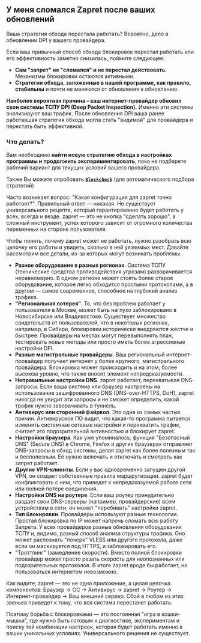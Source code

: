 ## У меня сломался Zapret после ваших обновлений
Ваша стратегия обхода перестала работать? Вероятно, дело в обновлении DPI у вашего провайдера.

Если ваш привычный способ обхода блокировок перестал работать или его эффективность заметно снизилась, поймите следующее:

*   **Сам "запрет" не "сломался" и не перестал действовать.** Механизмы блокировки остаются активными.
*   **Стратегии обхода, заложенные в нашей программе, как правило, стабильны** и почти не меняются от обновления к обновлению.

**Наиболее вероятная причина – ваш интернет-провайдер обновил свои системы ТСПУ DPI (Deep Packet Inspection).** Именно эти системы анализируют ваш трафик. После обновления DPI ваша ранее работавшая стратегия обхода могла стать "видимой" для провайдера и перестать быть эффективной.

### Что делать?
Вам необходимо **найти новую стратегию обхода в настройках программы и продолжить экспериментировать**, пока не подберете рабочий вариант для текущих условий вашего провайдера.

Также Вы можете опробовать **[`Blockcheck`](https://github.com/youtubediscord/zapret/blob/main/docs/blockcheck.md)** (для автоматического подбора стратегий)


Часто возникает вопрос: "Какая конфигурация для zapret точно работает?". Правильный ответ — никакая. Не существует универсального рецепта, который гарантированно будет работать у всех, всегда и везде. zapret — это не кнопка "сделать хорошо", а сложный инструмент, успех которого зависит от огромного количества переменных на стороне пользователя.

Чтобы понять, почему zapret может не работать, нужно разобрать всю цепочку его работы и увидеть, сколько в ней уязвимых мест. Давайте рассмотрим все детали, из-за которых могут возникать проблемы.

- **Разное оборудование в разных регионах**. Система ТСПУ (технические средства противодействия угрозам) разворачивается неравномерно. В одном регионе может стоять более старое оборудование, которое легко обходится простыми протоколами, а в другом — самое современное, способное на глубокий анализ трафика.
- **"Региональная лотерея"**. То, что без проблем работает у пользователя в Москве, может быть наглухо заблокировано в Новосибирске или Владивостоке. Существует множество свидетельств от пользователей, что в некоторых регионах, например, в Сибири, блокировки исторически внедряются жестче и быстрее. Провайдеры на местах могут перевыполнять план, тестировать новые методы или просто иметь более агрессивные настройки DPI.
- **Разные магистральные провайдеры**. Ваш региональный интернет-провайдер получает интернет у более крупного, магистрального провайдера. Блокировка может происходить и на этом, более высоком уровне, что также вносит элемент непредсказуемости.
- **Неправильные настройки DNS**. zapret работает, перехватывая DNS-запросы. Если ваша система или браузер настроены на использование зашифрованного DNS (DNS-over-HTTPS, DoH), zapret никогда не увидит эти запросы и не сможет определить, какой трафик нужно заворачивать в туннель.
- **Антивирус или сторонний файрвол**. Это одна из самых частых причин. Антивирусное ПО видит, что какая-то программа пытается изменить системные сетевые настройки и перехватить трафик, считает это подозрительной активностью и блокирует zapret.
- **Настройки браузера**. Как уже упоминалось, функция "Безопасный DNS" (Secure DNS) в Chrome, Firefox и других браузерах отправляет DNS-запросы в обход системы, делая zapret как более полезным так и бесполезным. Её нужно включать и отключать и смотреть как запрет работает.
- **Другие VPN-клиенты**. Если у вас одновременно запущен другой VPN, он создает собственные правила маршрутизации. zapret будет конфликтовать с ним, что приведет к непредсказуемой работе сети или полной потере соединения.
- **Настройки DNS на роутере**. Если ваш роутер принудительно раздает свои DNS-серверы (например, провайдерские) всем устройствам в сети, он может "перебивать" настройки zapret.
- **Тип блокировки**. Провайдеры используют разные технологии. Простая блокировка по IP может напрочь сломать всю работу Запрета. У всех провайдеров разные обновления оборудования ТСПУ и, видимо, разный способ анализа структуры трафика. Оно может распознать "почерк" VLESS или другого протокола, даже если он маскируется под HTTPS, и заблокировать его.
- "Троттлинг" (замедление скорости). Вместо полной блокировки провайдер может просто резать скорость для неопознанных или подозрительных протоколов. В итоге zapret вроде бы работает, но пользоваться интернетом невозможно.

Как видите, zapret — это не одно приложение, а целая цепочка компонентов: Браузер → ОС → Антивирус → zapret → Роутер → Интернет-провайдер → Ваш внешний сервер. Сбой в любом из этих звеньев приведет к тому, что вся система перестанет работать.

Поэтому борьба с блокировками — это постоянная "игра в кошки-мышки", где нужно быть готовым к диагностике, экспериментам и поиску той комбинации настроек, которая будет работать именно в ваших уникальных условиях. Универсального решения не существует.
